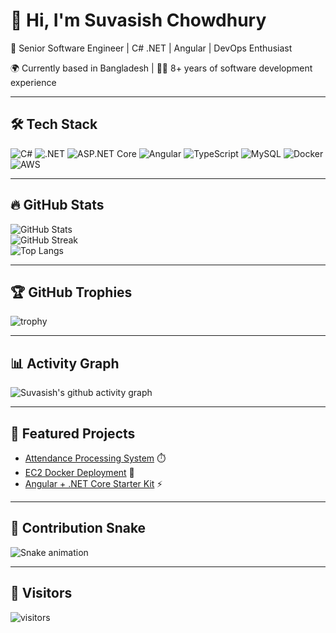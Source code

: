 # 👋 Hi, I'm Suvasish Chowdhury  
🚀 Senior Software Engineer | C# .NET | Angular | DevOps Enthusiast  

🌍 Currently based in Bangladesh | 👨‍💻 8+ years of software development experience  

---

## 🛠️ Tech Stack
![C#](https://img.shields.io/badge/-C%23-239120?style=flat-square&logo=c-sharp&logoColor=white)
![.NET](https://img.shields.io/badge/-.NET-512BD4?style=flat-square&logo=dotnet&logoColor=white)
![ASP.NET Core](https://img.shields.io/badge/-ASP.NET%20Core-512BD4?style=flat-square&logo=dotnet&logoColor=white)
![Angular](https://img.shields.io/badge/-Angular-DD0031?style=flat-square&logo=angular&logoColor=white)
![TypeScript](https://img.shields.io/badge/-TypeScript-3178C6?style=flat-square&logo=typescript&logoColor=white)
![MySQL](https://img.shields.io/badge/-MySQL-4479A1?style=flat-square&logo=mysql&logoColor=white)
![Docker](https://img.shields.io/badge/-Docker-2496ED?style=flat-square&logo=docker&logoColor=white)
![AWS](https://img.shields.io/badge/-AWS-FF9900?style=flat-square&logo=amazonaws&logoColor=white)

---

## 🔥 GitHub Stats
![GitHub Stats](https://github-readme-stats-two-inky-53.vercel.app/api?username=SuvasishChowdhury&show_icons=true&count_private=true&include_all_commits=true&theme=radical)  
![GitHub Streak](https://streak-stats.demolab.com?user=SuvasishChowdhury&theme=tokyonight_duo&hide_border=true)  
![Top Langs](https://github-readme-stats-two-inky-53.vercel.app/api/top-langs/?username=SuvasishChowdhury&layout=compact&theme=tokyonight)  

---

## 🏆 GitHub Trophies
![trophy](https://github-profile-trophy.vercel.app/?username=SuvasishChowdhury&theme=radical&no-frame=true&margin-w=15)

---

## 📊 Activity Graph
![Suvasish's github activity graph](https://github-readme-activity-graph.vercel.app/graph?username=SuvasishChowdhury&theme=tokyo-night)

---

## 🚀 Featured Projects
- [Attendance Processing System](https://github.com/SuvasishChowdhury/attendance) ⏱️  
- [EC2 Docker Deployment](https://github.com/SuvasishChowdhury/ec2-docker) 🐳  
- [Angular + .NET Core Starter Kit](https://github.com/SuvasishChowdhury/angular-dotnet-starter) ⚡  

---

## 🐍 Contribution Snake
![Snake animation](https://github.com/SuvasishChowdhury/SuvasishChowdhury/blob/output/github-contribution-grid-snake.svg)

---

## 👀 Visitors
![visitors](https://visitor-badge.laobi.icu/badge?page_id=SuvasishChowdhury)

